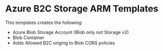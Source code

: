 # Azure B2C Storage ARM Templates

This templates creates the following:
- Azure Blob Storage Account (Blob only not Storage v2)
- Blob Container
- Adds Allowed B2C origing to Blob CORS policies
